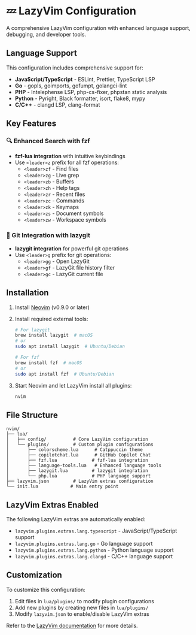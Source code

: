 # 💤 LazyVim Configuration

A comprehensive LazyVim configuration with enhanced language support, debugging, and developer tools.

## Language Support

This configuration includes comprehensive support for:

- **JavaScript/TypeScript** - ESLint, Prettier, TypeScript LSP
- **Go** - gopls, goimports, gofumpt, golangci-lint
- **PHP** - Intelephense LSP, php-cs-fixer, phpstan static analysis
- **Python** - Pyright, Black formatter, isort, flake8, mypy
- **C/C++** - clangd LSP, clang-format

## Key Features

### 🔍 Enhanced Search with fzf
- **fzf-lua integration** with intuitive keybindings
- Use `<leader>z` prefix for all fzf operations:
  - `<leader>zf` - Find files
  - `<leader>zg` - Live grep
  - `<leader>zb` - Buffers
  - `<leader>zh` - Help tags
  - `<leader>zr` - Recent files
  - `<leader>zc` - Commands
  - `<leader>zk` - Keymaps
  - `<leader>zs` - Document symbols
  - `<leader>zw` - Workspace symbols

### 🐙 Git Integration with lazygit
- **lazygit integration** for powerful git operations
- Use `<leader>g` prefix for git operations:
  - `<leader>gg` - Open LazyGit
  - `<leader>gf` - LazyGit file history filter
  - `<leader>gc` - LazyGit current file

## Installation

1. Install [Neovim](https://neovim.io/) (v0.9.0 or later)
2. Install required external tools:
   ```bash
   # For lazygit
   brew install lazygit  # macOS
   # or
   sudo apt install lazygit  # Ubuntu/Debian
   
   # For fzf
   brew install fzf  # macOS
   # or
   sudo apt install fzf  # Ubuntu/Debian
   ```

3. Start Neovim and let LazyVim install all plugins:
   ```bash
   nvim
   ```

## File Structure

```
nvim/
├── lua/
│   ├── config/          # Core LazyVim configuration
│   └── plugins/         # Custom plugin configurations
│       ├── colorscheme.lua      # Catppuccin theme
│       ├── copilotchat.lua      # GitHub Copilot Chat
│       ├── fzf.lua             # fzf-lua integration
│       ├── language-tools.lua   # Enhanced language tools
│       ├── lazygit.lua         # lazygit integration
│       └── php.lua             # PHP language support
├── lazyvim.json         # LazyVim extras configuration
└── init.lua            # Main entry point
```

## LazyVim Extras Enabled

The following LazyVim extras are automatically enabled:
- `lazyvim.plugins.extras.lang.typescript` - JavaScript/TypeScript support
- `lazyvim.plugins.extras.lang.go` - Go language support
- `lazyvim.plugins.extras.lang.python` - Python language support
- `lazyvim.plugins.extras.lang.clangd` - C/C++ language support

## Customization

To customize this configuration:
1. Edit files in `lua/plugins/` to modify plugin configurations
2. Add new plugins by creating new files in `lua/plugins/`
3. Modify `lazyvim.json` to enable/disable LazyVim extras

Refer to the [LazyVim documentation](https://lazyvim.github.io/) for more details.
